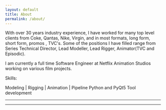 ```yaml
---
layout: default
title: About
permalink: /about/
---
```

With over 30 years industry experience, I have worked for many top level
clients from Coke, Qantas, Nike, Virgin, and in most formats, long form,
short form, promos , TVC's. Some of the positions I have filled range from
Series Technical Director, Lead Modeller, Lead Rigger, Animator(TVC and Episodic).

I am currently a full time Software Engineer at Netflix Animation Studios working
on various film projects.

Skills:
<div class="tab">Modeling | Rigging | Animation | Pipeline Python and PyQt5 Tool development</div>
<hr>
<hr>
